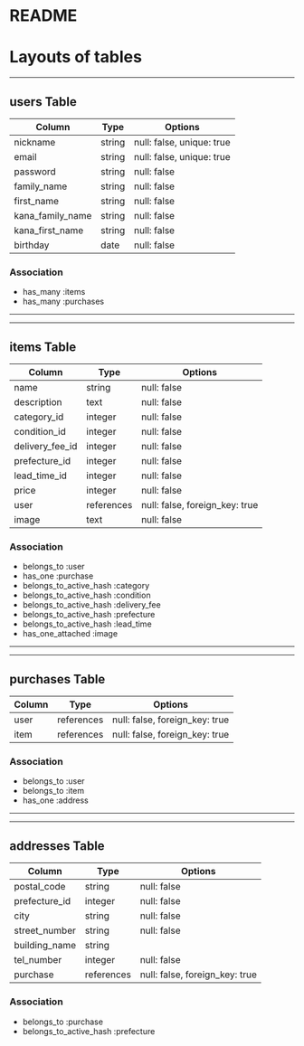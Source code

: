 # README

# Layouts of tables
---------------------------------------
## users Table
|Column            |Type  |Options                  |
|------------------|------|-------------------------|
|nickname          |string|null: false, unique: true|
|email             |string|null: false, unique: true|
|password          |string|null: false              |
|family_name       |string|null: false              |
|first_name        |string|null: false              |
|kana_family_name  |string|null: false              |
|kana_first_name   |string|null: false              |
|birthday          |date  |null: false              |

### Association
* has_many :items
* has_many :purchases
---------------------------------------
---------------------------------------
## items Table
|Column         |Type      |Options                       |
|---------------|----------|------------------------------|
|name           |string    |null: false                   |
|description    |text      |null: false                   |
|category_id    |integer   |null: false                   |
|condition_id   |integer   |null: false                   |
|delivery_fee_id|integer   |null: false                   |
|prefecture_id  |integer   |null: false                   |
|lead_time_id   |integer   |null: false                   |
|price          |integer   |null: false                   |
|user           |references|null: false, foreign_key: true|
|image          |text      |null: false                   |

### Association
* belongs_to :user
* has_one :purchase
* belongs_to_active_hash :category
* belongs_to_active_hash :condition
* belongs_to_active_hash :delivery_fee
* belongs_to_active_hash :prefecture
* belongs_to_active_hash :lead_time
* has_one_attached :image
---------------------------------------
---------------------------------------
## purchases Table
|Column    |Type      |Options                       |
|----------|----------|------------------------------|
|user      |references|null: false, foreign_key: true|
|item      |references|null: false, foreign_key: true|

### Association
* belongs_to :user
* belongs_to :item
* has_one :address
---------------------------------------
---------------------------------------
## addresses Table
|Column       |Type      |Options                       |
|-------------|----------|------------------------------|
|postal_code  |string    |null: false                   |
|prefecture_id|integer   |null: false                   |
|city         |string    |null: false                   |
|street_number|string    |null: false                   |
|building_name|string    |                              |
|tel_number   |integer   |null: false                   |
|purchase     |references|null: false, foreign_key: true|

### Association
* belongs_to :purchase
* belongs_to_active_hash :prefecture